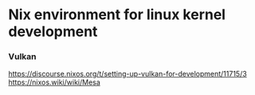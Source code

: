 # Nix environment for linux kernel development

### Vulkan

https://discourse.nixos.org/t/setting-up-vulkan-for-development/11715/3
https://nixos.wiki/wiki/Mesa
